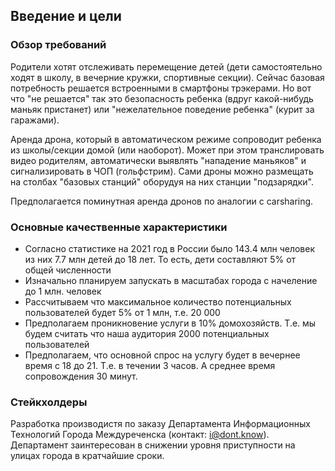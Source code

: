 ## Введение и цели

<!-- Описывает требования и вводные, которые должны учитывать архитекторы программного обеспечения и команда разработчиков. 
К ним относятся
- основные бизнес-цели,
- основные функции,
- основные функциональные требования,
- цели качества архитектуры и
- соответствующие заинтересованные стороны и их ожидания -->
### Обзор требований

Родители хотят отслеживать перемещение детей (дети самостоятельно ходят в школу, в вечерние кружки, спортивные секции). Сейчас базовая потребность решается встроенными в смартфоны трэкерами. Но вот что "не решается" так это безопасность ребенка (вдруг какой-нибудь маньяк пристанет) или "нежелательное поведение ребенка" (курит за гаражами).

Аренда дрона, который в автоматическом режиме сопроводит ребенка из школы/секции домой  (или наоборот). Может при этом транслировать видео родителям, автоматически выявлять "нападение маньяков" и сигнализировать в ЧОП (гольфстрим). Сами дроны можно размещать на столбах "базовых станций" оборудуя на них станции "подзарядки".

Предполагается поминутная аренда дронов по аналогии с carsharing.

### Основные качественные характеристики
* Согласно статистике на 2021 год в России было 143.4 млн человек из них 7.7 млн детей до 18 лет. То есть, дети составляют 5% от общей численности 
* Изначально планируем запускать в масштабах города с начеление до 1 млн. человек
* Рассчитываем что максимальное количество потенциальных пользователей будет 5% от 1 млн, т.е. 20 000
* Предполагаем проникновение услуги в 10% домохозяйств. Т.е. мы будем считать что наша аудитория 2000 потенциальных пользователей
* Предполагаем, что основной спрос на услугу будет в вечернее время с 18 до 21. Т.е. в течении 3 часов. А среднее время сопровождения 30 минут. 

### Стейкхолдеры

Разработка производистя по заказу Департамента Информационных Технологий Города Междуреченска (контакт: i@dont.know). Департамент заинтересован в снижении уровня приступности на улицах города в кратчайшие сроки.
